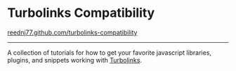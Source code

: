 # Turbolinks Compatibility
[reednj77.github.com/turbolinks-compatibility](http://reednj77.github.com/turbolinks-compatibility)

***

A collection of tutorials for how to get your favorite javascript libraries, plugins, and snippets working with [Turbolinks](https://github.com/rails/turbolinks).

